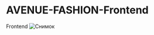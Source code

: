 # AVENUE-FASHION-Frontend
Frontend 
![Снимок](https://github.com/mansurfayziev/AVENUE-FASHION-Frontend/assets/114176073/67ebfbb1-a12d-47bc-a040-146c8d589edf)

